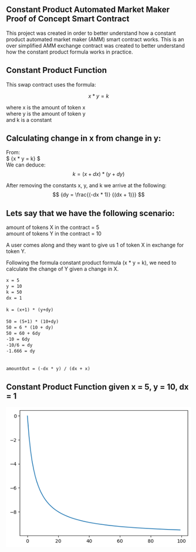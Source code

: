 ## Constant Product Automated Market Maker Proof of Concept Smart Contract

This project was created in order to better understand how a constant product automated market maker (AMM) smart contract works. This is an over simplified AMM exchange contract was created to better understand how the constant product formula works in practice. 

## Constant Product Function

This swap contract uses the formula:  
 

```math
{x * y = k}
``` 

where x is the amount of token x  
where y is the amount of token y  
and k is a constant  

## Calculating change in x from change in y:

From:  
$ {x * y = k} $  
We can deduce:  
$$  {k = (x+dx) * (y+dy)} $$  

After removing the constants x, y, and k we arrive at the following:
$$ {dy = \frac{(-dx * 1)} {(dx + 1)}} $$




## Lets say that we have the following scenario:

amount of tokens X in the contract = 5  
amount of tokens Y in the contract = 10  

A user comes along and they want to give us 1 of token X in exchange for token Y.

Following the formula constant product formula (x * y = k), we need to calculate the change of Y given a change in X.  

```
x = 5
y = 10
k = 50
dx = 1 

k = (x+1) * (y+dy)

50 = (5+1) * (10+dy)
50 = 6 * (10 + dy)
50 = 60 + 6dy
-10 = 6dy
-10/6 = dy
-1.666 = dy


amountOut = (-dx * y) / (dx + x)
```

## Constant Product Function given x = 5, y = 10, dx = 1

<p align="center">
   <img src="./doc/curve.png">
</p>
